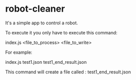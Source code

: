 # robot-cleaner
It's a simple app to control a robot.

To execute it you only have to execute this command:

index.js <file_to_process> <file_to_write>

For example:

index.js test1.json test1_end_result.json

This command will create a file called : test1_end_result.json
